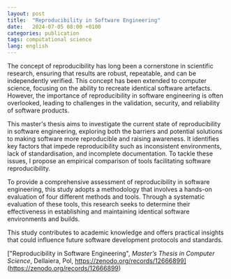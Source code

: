 ```yaml
---
layout: post
title:  "Reproducibility in Software Engineering"
date:   2024-07-05 08:00 +0100
categories: publication
tags: computational science
lang: english
---
```


The concept of reproducibility has long been a cornerstone in scientific research, ensuring that results are robust, repeatable, and can be independently verified. This concept has been extended to computer science, focusing on the ability to recreate identical software artefacts. However, the importance of reproducibility in software engineering is often overlooked, leading to challenges in the validation, security, and reliability of software products.

This master's thesis aims to investigate the current state of reproducibility in software engineering, exploring both the barriers and potential solutions to making software more reproducible and raising awareness. It identifies key factors that impede reproducibility such as inconsistent environments, lack of standardisation, and incomplete documentation. To tackle these issues, I propose an empirical comparison of tools facilitating software reproducibility.

To provide a comprehensive assessment of reproducibility in software engineering, this study adopts a methodology that involves a hands-on evaluation of four different methods and tools. Through a systematic evaluation of these tools, this research seeks to determine their effectiveness in establishing and maintaining identical software environments and builds.

This study contributes to academic knowledge and offers practical insights that could influence future software development protocols and standards.

["Reproducibility in Software Engineering", *Master’s Thesis in Computer Science*, Dellaiera, Pol, https://zenodo.org/records/12666899]
(https://zenodo.org/records/12666899)

